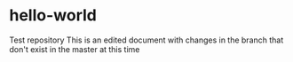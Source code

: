# hello-world
Test repository
This is an edited document with changes in the branch that don't exist in the master at this time

